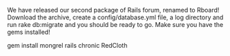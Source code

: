 We have released our second package of Rails forum, renamed to Rboard! Download the archive, create a config/database.yml file, a log directory and run rake db:migrate and you should be ready to go. Make sure you have the gems installed!

gem install mongrel rails chronic RedCloth
